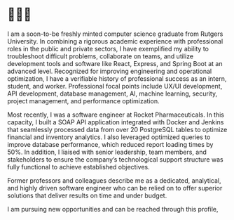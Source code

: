 # 🦭🦭🦭
I am a soon-to-be freshly minted computer science graduate from Rutgers University. In combining a rigorous academic experience with professional roles in the public and private sectors, I have exemplified my ability to troubleshoot difficult problems, collaborate on teams, and utilize development tools and software like React, Express, and Spring Boot at an advanced level. Recognized for improving engineering and operational optimization, I have a verifiable history of professional success as an intern, student, and worker. Professional focal points include UX/UI development, API development, database management, AI, machine learning, security, project management, and performance optimization. 

Most recently, I was a software engineer at Rocket Pharmaceuticals. In this capacity, I built a SOAP API application integrated with Docker and Jenkins that seamlessly processed data from over 20 PostgreSQL tables to optimize financial and inventory analytics. I also leveraged optimized queries to improve database performance, which reduced report loading times by 50%. In addition, I liaised with senior leadership, team members, and stakeholders to ensure the company’s technological support structure was fully functional to achieve established objectives.

Former professors and colleagues describe me as a dedicated, analytical, and highly driven software engineer who can be relied on to offer superior solutions that deliver results on time and under budget. 

I am pursuing new opportunities and can be reached through this profile,
